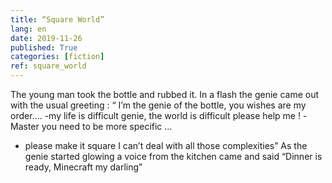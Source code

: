```yaml
---
title: “Square World”
lang: en
date: 2019-11-26
published: True
categories: [fiction]
ref: square_world
---
```



The young man took the bottle and rubbed it. In a flash the genie came out with the usual greeting :
“ I’m the genie of the bottle, you wishes are my order....
-my life is difficult genie, the world is difficult please help me !
-Master you need to be more specific ...
- please make it square I can’t deal with all those complexities”
As the genie started glowing a voice from the kitchen came and said
“Dinner is ready, Minecraft my darling”